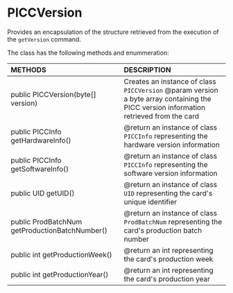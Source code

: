 # PICCVersion
Provides an encapsulation of the structure retrieved from the execution of the <code>getVersion</code> command.

The class has the following methods and enummeration:

|METHODS                                       |DESCRIPTION                                                                                        |
|:---------------------------------------------|:--------------------------------------------------------------------------------------------------|
|public PICCVersion(byte[] version)|Creates an instance of class <code>PICCVersion</code> @param version a byte array containing the PICC version information retrieved from the card|
|public PICCInfo getHardwareInfo()|@return an instance of class <code>PICCInfo</code> representing the hardware version information|
|public PICCInfo getSoftwareInfo()|@return an instance of class <code>PICCInfo</code> representing the software version information|
|public UID getUID()|@return an instance of class <code>UID</code> representing the card's unique identifier|
|public ProdBatchNum getProductionBatchNumber()|@return an instance of class <code>ProdBatchNum</code> representing the card's production batch number|
|public int getProductionWeek()|@return an int representing the card's production week|
|public int getProductionYear()|@return an int representing the card's production year|
    
